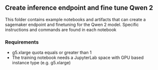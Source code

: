 ## Create inference endpoint and fine tune Qwen 2 
This folder contains example notebooks and artifacts that can create a sagemaker endpoint and finetuning for the Qwen 2 model. Specific instructions and commands are found in each notebook

### Requirements

* g5.xlarge quota equals or greater than 1
* The training notebook needs a JupyterLab space with GPU based instance type (e.g. g5.xlarge)